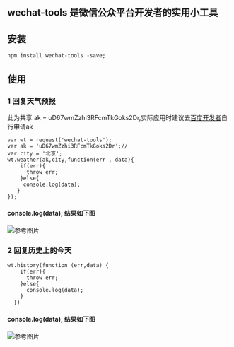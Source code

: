 ## wechat-tools 是微信公众平台开发者的实用小工具
## 安装
```
npm install wechat-tools -save;
```
## 使用
### 1 回复天气预报
此为共享 ak = uD67wmZzhi3RFcmTkGoks2Dr,实际应用时建议去[百度开发者](developer.baidu.com/map/index.php)自行申请ak

```
var wt = request('wechat-tools');
var ak = 'uD67wmZzhi3RFcmTkGoks2Dr';//
var city = '北京';
wt.weather(ak,city,function(err , data){
    if(err){
      throw err;
    }else{
     console.log(data);
   }
});
```
#### console.log(data); 结果如下图
![参考图片](http://pistatic.qiniudn.com/images/weather01.png?imageView2/1/w/500/)
### 2 回复历史上的今天
```
wt.history(function (err,data) {
    if(err){
      throw err;
    }else{
      console.log(data);
    }
  })
```
#### console.log(data); 结果如下图
![参考图片](http://pistatic.qiniudn.com/images/history01.png?imageView2/1/w/400/)